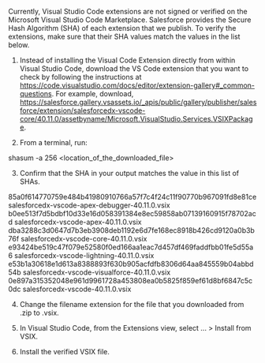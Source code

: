 Currently, Visual Studio Code extensions are not signed or verified on the
Microsoft Visual Studio Code Marketplace. Salesforce provides the Secure Hash
Algorithm (SHA) of each extension that we publish. To verify the extensions,
make sure that their SHA values match the values in the list below.

1. Instead of installing the Visual Code Extension directly from within Visual
   Studio Code, download the VS Code extension that you want to check by
   following the instructions at
   https://code.visualstudio.com/docs/editor/extension-gallery#_common-questions.
   For example, download,
   https://salesforce.gallery.vsassets.io/_apis/public/gallery/publisher/salesforce/extension/salesforcedx-vscode-core/40.11.0/assetbyname/Microsoft.VisualStudio.Services.VSIXPackage.

2. From a terminal, run:

shasum -a 256 <location_of_the_downloaded_file>

3. Confirm that the SHA in your output matches the value in this list of SHAs.

85a0f614770759e484b41980910766a57f7c4f24c11f90770b967091fd8e81ce  salesforcedx-vscode-apex-debugger-40.11.0.vsix
b0ee513f7d5bdbf10d33e16d058391384e8ec59858ab07139160915f78702acd  salesforcedx-vscode-apex-40.11.0.vsix
dba3288c3d0647d7b3eb3908deb1192e6d7fe168ec8918b426cd9120a0b3b76f  salesforcedx-vscode-core-40.11.0.vsix
e93424be519c47f079e52580f0ed166aa1eac7d457df469faddfbb01fe5d55a6  salesforcedx-vscode-lightning-40.11.0.vsix
e53b1a30618e1d613a8388893f630b905acfdfb8306d64aa845559b04abbd54b  salesforcedx-vscode-visualforce-40.11.0.vsix
0e897a315352048e961d9961728a453808ea0b5825f859ef61d8bf6847c5c0dc  salesforcedx-vscode-40.11.0.vsix


4. Change the filename extension for the file that you downloaded from .zip to
.vsix.

5. In Visual Studio Code, from the Extensions view, select ... > Install from
VSIX.

6. Install the verified VSIX file.
